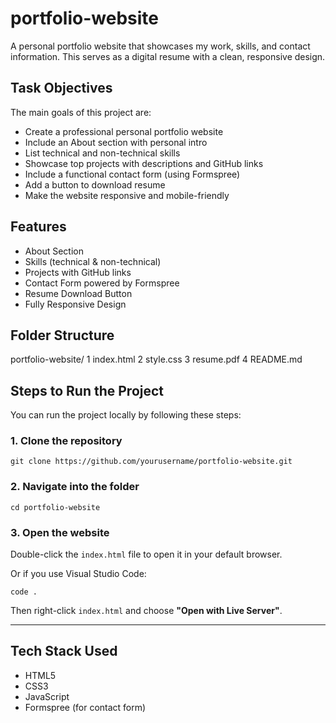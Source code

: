 # portfolio-website
A personal portfolio website that showcases my work, skills, and contact information. This serves as a digital resume with a clean, responsive design.

##  Task Objectives
The main goals of this project are:

-  Create a professional personal portfolio website
-  Include an About section with personal intro
-  List technical and non-technical skills
-  Showcase top projects with descriptions and GitHub links
-  Include a functional contact form (using Formspree)
-  Add a button to download resume
-  Make the website responsive and mobile-friendly

## Features

-  About Section
-  Skills (technical & non-technical)
-  Projects with GitHub links
-  Contact Form powered by Formspree
-  Resume Download Button
-  Fully Responsive Design

  
## Folder Structure
portfolio-website/
 1 index.html
 2 style.css
 3 resume.pdf
 4 README.md

##  Steps to Run the Project

You can run the project locally by following these steps:

###  1. Clone the repository

```
git clone https://github.com/yourusername/portfolio-website.git
```

###  2. Navigate into the folder

```
cd portfolio-website
```

###  3. Open the website
Double-click the `index.html` file to open it in your default browser.

Or if you use Visual Studio Code:

```
code .
```
Then right-click `index.html` and choose **"Open with Live Server"**.

---

## Tech Stack Used
- HTML5
- CSS3
- JavaScript
- Formspree (for contact form)
  







